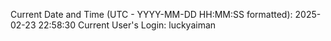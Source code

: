 Current Date and Time (UTC - YYYY-MM-DD HH:MM:SS formatted): 2025-02-23 22:58:30
Current User's Login: luckyaiman
